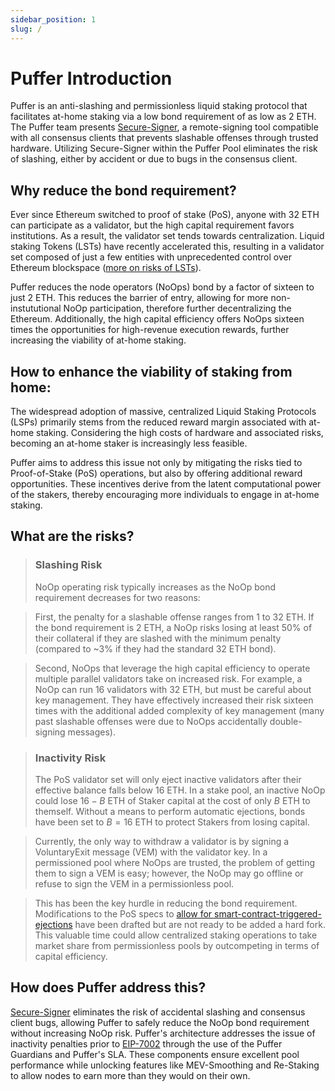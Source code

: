 ```yaml
---
sidebar_position: 1
slug: /
---
```


# Puffer Introduction

Puffer is an anti-slashing and permissionless liquid staking protocol that facilitates at-home staking via a low bond
requirement of as low as 2 ETH. The Puffer team presents [Secure-Signer](tech/securesigner.md), a remote-signing tool compatible
with all consensus clients that prevents slashable offenses through trusted hardware. Utilizing Secure-Signer within the Puffer Pool eliminates the risk of slashing, either by accident
or due to bugs in the consensus client.

## Why reduce the bond requirement?

Ever since Ethereum switched to proof of stake (PoS), anyone with 32 ETH can participate as a validator, but the high capital requirement favors institutions. As a result, the validator set tends towards centralization.
Liquid staking Tokens (LSTs) have recently accelerated this, resulting in a validator set composed of just a few entities with unprecedented control over Ethereum blockspace ([more on risks of LSTs](https://notes.ethereum.org/@djrtwo/risks-of-lsd)).

Puffer reduces the node operators (NoOps) bond by a factor of sixteen to just 2 ETH. This reduces the barrier of entry, allowing for more non-instututional NoOp participation, therefore further decentralizing the Ethereum. Additionally, the high capital efficiency offers NoOps sixteen times the opportunities for high-revenue execution rewards, further increasing the viability of at-home staking.

## How to enhance the viability of staking from home:

The widespread adoption of massive, centralized Liquid Staking Protocols (LSPs) primarily stems from the reduced reward margin associated with at-home staking. Considering the high costs of hardware and associated risks, becoming an at-home staker is increasingly less feasible.

Puffer aims to address this issue not only by mitigating the risks tied to Proof-of-Stake (PoS) operations, but also by offering additional reward opportunities. These incentives derive from the latent computational power of the stakers, thereby encouraging more individuals to engage in at-home staking.

## What are the risks?

> ### Slashing Risk
>
> NoOp operating risk typically increases as the NoOp bond requirement decreases for two reasons:

> First, the penalty for a slashable offense ranges from 1 to 32 ETH. If the bond requirement is 2 ETH, a NoOp risks losing at least 50% of their collateral if they are slashed with the minimum penalty (compared to ~3% if they had the standard 32 ETH bond).

> Second, NoOps that leverage the high capital efficiency to operate multiple parallel validators take on increased risk. For example, a NoOp can run 16 validators with 32 ETH, but must be careful about key management. They have effectively increased their risk sixteen times with the additional added complexity of key management (many past slashable offenses were due to NoOps accidentally double-signing messages).

> ### Inactivity Risk
>
> The PoS validator set will only eject inactive validators after their effective balance falls below 16 ETH. In a stake pool, an inactive NoOp could lose $16 - B$ ETH of Staker capital at the cost of only $B$ ETH to themself. Without a means to perform automatic ejections, bonds have been set to $B=16$ ETH to protect Stakers from losing capital.

> Currently, the only way to withdraw a validator is by signing a VoluntaryExit message (VEM) with the validator key. In a permissioned pool where NoOps are trusted, the problem of getting them to sign a VEM is easy; however, the NoOp may go offline or refuse to sign the VEM in a permissionless pool.

> This has been the key hurdle in reducing the bond requirement. Modifications to the PoS specs to [allow for smart-contract-triggered-ejections](https://github.com/ethereum/EIPs/pull/7002) have been drafted but are not ready to be added a hard fork. This valuable time could allow centralized staking operations to take market share from permissionless pools by outcompeting in terms of capital efficiency.

## How does Puffer address this?

[Secure-Signer](tech/securesigner.md) eliminates the risk of accidental slashing and consensus client bugs, allowing Puffer to safely reduce the NoOp bond requirement without increasing NoOp risk. Puffer's architecture addresses the issue of inactivity penalties prior to [EIP-7002](https://github.com/ethereum/EIPs/pull/7002) through the use of the Puffer Guardians and Puffer's SLA. These components ensure excellent pool performance while unlocking features like MEV-Smoothing and Re-Staking to allow nodes to earn more than they would on their own.
